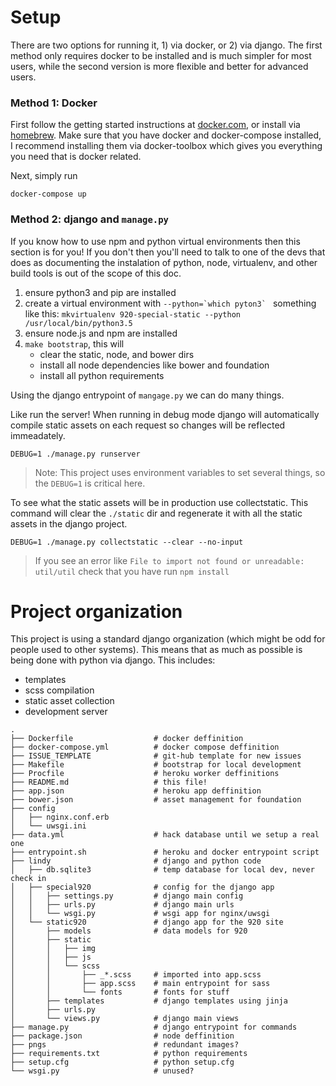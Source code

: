 # Setup

There are two options for running it, 1) via docker, or 2) via django. The first method only requires docker to be installed and is much simpler for most users, while the second version is more flexible and better for advanced users.

### Method 1: Docker

First follow the getting started instructions at [docker.com](https://docs.docker.com), or install via [homebrew](http://brew.sh). Make sure that you have docker and docker-compose installed, I recommend installing them via docker-toolbox which gives you everything you need that is docker related.

Next, simply run

    docker-compose up

### Method 2: django and `manage.py`

If you know how to use npm and python virtual environments then this section is for you! If you don't then you'll need to talk to one of the devs that does as documenting the instalation of python, node, virtualenv, and other build tools is out of the scope of this doc.

1. ensure python3 and pip are installed
2. create a virtual environment with ```--python=`which pyton3` ```
    something like this: `mkvirtualenv 920-special-static --python /usr/local/bin/python3.5`
3. ensure node.js and npm are installed
4. `make bootstrap`, this will
    - clear the static, node, and bower dirs
    - install all node dependencies like bower and foundation
    - install all python requirements

Using the django entrypoint of `mangage.py` we can do many things.

Like run the server! When running in debug mode django will automatically compile static assets on each request so changes will be reflected immeadately.

    DEBUG=1 ./manage.py runserver

> Note: This project uses environment variables to set several things, so the `DEBUG=1` is critical here.

To see what the static assets will be in production use collectstatic. This command will clear the `./static` dir and regenerate it with all the static assets in the django project.

    DEBUG=1 ./manage.py collectstatic --clear --no-input

> If you see an error like `File to import not found or unreadable: util/util` check that you have run `npm install`

# Project organization

This project is using a standard django organization (which might be odd for people used to other systems).
This means that as much as possible is being done with python via django. This includes:

- templates
- scss compilation
- static asset collection
- development server

```
.
├── Dockerfile                  # docker deffinition
├── docker-compose.yml          # docker compose deffinition
├── ISSUE_TEMPLATE              # git-hub template for new issues
├── Makefile                    # bootstrap for local development
├── Procfile                    # heroku worker deffinitions
├── README.md                   # this file!
├── app.json                    # heroku app deffinition
├── bower.json                  # asset management for foundation
├── config
│   ├── nginx.conf.erb
│   └── uwsgi.ini
├── data.yml                    # hack database until we setup a real one
├── entrypoint.sh               # heroku and docker entrypoint script
├── lindy                       # django and python code
│   ├── db.sqlite3              # temp database for local dev, never check in
│   ├── special920              # config for the django app
│   │   ├── settings.py         # django main config
│   │   ├── urls.py             # django main urls
│   │   └── wsgi.py             # wsgi app for nginx/uwsgi
│   └── static920               # django app for the 920 site
│       ├── models              # data models for 920
│       ├── static
│       │   ├── img
│       │   ├── js
│       │   └── scss
│       │       ├── _*.scss     # imported into app.scss
│       │       ├── app.scss    # main entrypoint for sass
│       │       └── fonts       # fonts for stuff
│       ├── templates           # django templates using jinja
│       ├── urls.py
│       └── views.py            # django main views
├── manage.py                   # django entrypoint for commands
├── package.json                # node deffinition
├── pngs                        # redundant images?
├── requirements.txt            # python requirements
├── setup.cfg                   # python setup.cfg
└── wsgi.py                     # unused?
```
